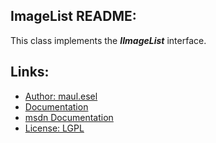 ## ImageList README:
This class implements the ***IImageList*** interface.

## Links:
* [Author: maul.esel](https://github.com/maul-esel)
* [Documentation](http://maul-esel.github.com/COM-Classes/AHK_Lv1.1/ImageList)
* [msdn Documentation](http://msdn.microsoft.com/en-us/library/windows/desktop/bb761490)
* [License: LGPL](http://www.gnu.org/licenses/lgpl-2.1.txt)